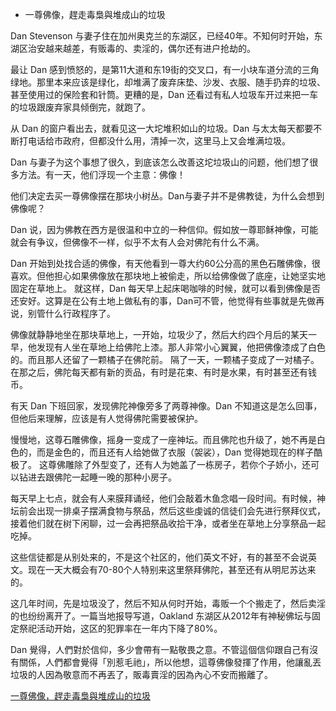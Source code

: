 - 一尊佛像，趕走毒梟與堆成山的垃圾

Dan Stevenson 与妻子住在加州奥克兰的东湖区，已经40年。不知何时开始，东湖区治安越来越差，有贩毒的、卖淫的，偶尔还有进户抢劫的。

最让 Dan 感到愤怒的，是第11大道和东19街的交叉口，有一小块车道分流的三角绿地。那里本来应该是绿化，却堆满了废弃床垫、沙发、衣服、随手扔弃的垃圾、甚至使用过的保险套和针筒。更糟的是，Dan 还看过有私人垃圾车开过来把一车的垃圾跟废弃家具倾倒完，就跑了。

从 Dan 的窗户看出去，就看见这一大坨堆积如山的垃圾。Dan 与太太每天都要不断打电话给市政府，但都没什么用，清掉一次，这里马上又会堆满垃圾。

Dan 与妻子为这个事想了很久，到底该怎么改善这坨垃圾山的问题，他们想了很多方法。有一天，他们浮现一个主意：佛像！

他们决定去买一尊佛像摆在那块小树丛。Dan与妻子并不是佛教徒，为什么会想到佛像呢？

Dan 说，因为佛教在西方是很温和中立的一种信仰。假如放一尊耶稣神像，可能就会有争议，但佛像不一样，似乎不太有人会对佛陀有什么不满。

Dan 开始到处找合适的佛像，有天他看到一尊大约60公分高的黑色石雕佛像，很喜欢。但他担心如果佛像放在那块地上被偷走，所以给佛像做了底座，让她坚实地固定在草地上。
就这样，Dan 每天早上起床喝咖啡的时候，就可以看到佛像是否还安好。这算是在公有土地上做私有的事，Dan可不管，他觉得有些事就是先做再说，别管什么行政程序了。

佛像就静静地坐在那块草地上，一开始，垃圾少了，然后大约四个月后的某天一早，他发现有人坐在草地上给佛陀上漆。那人非常小心翼翼，他把佛像漆成了白色的。而且那人还留了一颗橘子在佛陀前。
隔了一天，一颗橘子变成了一对橘子。在那之后，佛陀每天都有新的贡品，有时是花束、有时是水果，有时甚至还有钱币。

有天 Dan 下班回家，发现佛陀神像旁多了两尊神像。Dan 不知道这是怎么回事，但他后来理解，应该是有人觉得佛陀需要被保护。

慢慢地，这尊石雕佛像，摇身一变成了一座神坛。而且佛陀也升级了，她不再是白色的，而是金色的，而且还有人给她做了衣服（袈裟），Dan 觉得她现在的样子酷极了。
这尊佛雕除了外型变了，还有人为她盖了一栋房子，若你个子娇小，还可以钻进去跟佛陀一起睡一晚的那种小房子。

每天早上七点，就会有人来膜拜诵经，他们会敲着木鱼念唱一段时间。有时候，神坛前会出现一排桌子摆满食物与祭品，然后这些虔诚的信徒们会先进行祭拜仪式，接着他们就在树下闲聊，过一会再把祭品收拾干净，或者坐在草地上分享祭品一起吃掉。

这些信徒都是从别处来的，不是这个社区的，他们英文不好，有的甚至不会说英文。现在一天大概会有70-80个人特别来这里祭拜佛陀，甚至还有从明尼苏达来的。

这几年时间，先是垃圾没了，然后不知从何时开始，毒贩一个个搬走了，然后卖淫的也纷纷离开了。一篇当地报导写道，Oakland 东湖区从2012年有神秘佛坛与固定祭祀活动开始，这区的犯罪率在一年内下降了80%。

Dan 覺得，人們對於信仰，多少會帶有一點敬畏之意。不管這個信仰跟自己有沒有關係，人們都會覺得「別惹毛祂」，所以他想，這尊佛像發揮了作用，他讓亂丟垃圾的人因為敬意而不再丟了，販毒賣淫的因為內心不安而搬離了。

[一尊佛像，趕走毒梟與堆成山的垃圾](https://www.facebook.com/story.php?story_fbid=10156010147332105&id=657082104)